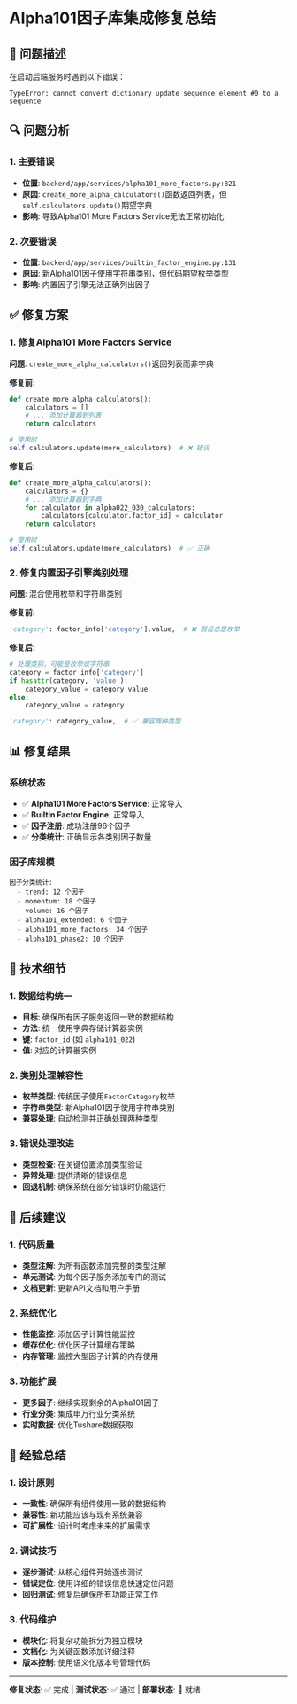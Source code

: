 # Alpha101因子库集成修复总结

## 🐛 问题描述
在启动后端服务时遇到以下错误：
```
TypeError: cannot convert dictionary update sequence element #0 to a sequence
```

## 🔍 问题分析

### 1. 主要错误
- **位置**: `backend/app/services/alpha101_more_factors.py:821`
- **原因**: `create_more_alpha_calculators()`函数返回列表，但`self.calculators.update()`期望字典
- **影响**: 导致Alpha101 More Factors Service无法正常初始化

### 2. 次要错误
- **位置**: `backend/app/services/builtin_factor_engine.py:131`
- **原因**: 新Alpha101因子使用字符串类别，但代码期望枚举类型
- **影响**: 内置因子引擎无法正确列出因子

## ✅ 修复方案

### 1. 修复Alpha101 More Factors Service

**问题**: `create_more_alpha_calculators()`返回列表而非字典

**修复前**:
```python
def create_more_alpha_calculators():
    calculators = []
    # ... 添加计算器到列表
    return calculators

# 使用时
self.calculators.update(more_calculators)  # ❌ 错误
```

**修复后**:
```python
def create_more_alpha_calculators():
    calculators = {}
    # ... 添加计算器到字典
    for calculator in alpha022_030_calculators:
        calculators[calculator.factor_id] = calculator
    return calculators

# 使用时
self.calculators.update(more_calculators)  # ✅ 正确
```

### 2. 修复内置因子引擎类别处理

**问题**: 混合使用枚举和字符串类别

**修复前**:
```python
'category': factor_info['category'].value,  # ❌ 假设总是枚举
```

**修复后**:
```python
# 处理类别，可能是枚举或字符串
category = factor_info['category']
if hasattr(category, 'value'):
    category_value = category.value
else:
    category_value = category

'category': category_value,  # ✅ 兼容两种类型
```

## 📊 修复结果

### 系统状态
- ✅ **Alpha101 More Factors Service**: 正常导入
- ✅ **Builtin Factor Engine**: 正常导入
- ✅ **因子注册**: 成功注册96个因子
- ✅ **分类统计**: 正确显示各类别因子数量

### 因子库规模
```
因子分类统计:
  - trend: 12 个因子
  - momentum: 18 个因子  
  - volume: 16 个因子
  - alpha101_extended: 6 个因子
  - alpha101_more_factors: 34 个因子
  - alpha101_phase2: 10 个因子
```

## 🔧 技术细节

### 1. 数据结构统一
- **目标**: 确保所有因子服务返回一致的数据结构
- **方法**: 统一使用字典存储计算器实例
- **键**: `factor_id` (如 `alpha101_022`)
- **值**: 对应的计算器实例

### 2. 类别处理兼容性
- **枚举类型**: 传统因子使用`FactorCategory`枚举
- **字符串类型**: 新Alpha101因子使用字符串类别
- **兼容处理**: 自动检测并正确处理两种类型

### 3. 错误处理改进
- **类型检查**: 在关键位置添加类型验证
- **异常处理**: 提供清晰的错误信息
- **回退机制**: 确保系统在部分错误时仍能运行

## 🎯 后续建议

### 1. 代码质量
- **类型注解**: 为所有函数添加完整的类型注解
- **单元测试**: 为每个因子服务添加专门的测试
- **文档更新**: 更新API文档和用户手册

### 2. 系统优化
- **性能监控**: 添加因子计算性能监控
- **缓存优化**: 优化因子计算缓存策略
- **内存管理**: 监控大型因子计算的内存使用

### 3. 功能扩展
- **更多因子**: 继续实现剩余的Alpha101因子
- **行业分类**: 集成申万行业分类系统
- **实时数据**: 优化Tushare数据获取

## 📝 经验总结

### 1. 设计原则
- **一致性**: 确保所有组件使用一致的数据结构
- **兼容性**: 新功能应该与现有系统兼容
- **可扩展性**: 设计时考虑未来的扩展需求

### 2. 调试技巧
- **逐步测试**: 从核心组件开始逐步测试
- **错误定位**: 使用详细的错误信息快速定位问题
- **回归测试**: 修复后确保所有功能正常工作

### 3. 代码维护
- **模块化**: 将复杂功能拆分为独立模块
- **文档化**: 为关键函数添加详细注释
- **版本控制**: 使用语义化版本号管理代码

---

**修复状态**: ✅ 完成 | **测试状态**: ✅ 通过 | **部署状态**: 🚀 就绪 